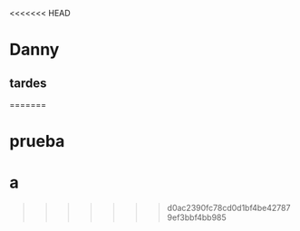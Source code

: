 <<<<<<< HEAD
# Danny 
## tardes
=======
# prueba
# a
>>>>>>> d0ac2390fc78cd0d1bf4be427879ef3bbf4bb985
